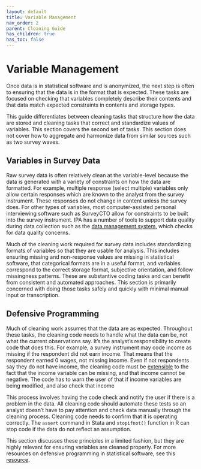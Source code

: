 ```yaml
---
layout: default
title: Variable Management
nav_order: 2
parent: Cleaning Guide
has_children: true
has_toc: false
---
```


# Variable Management
Once data is in statistical software and is anonymized, the next step is often to ensuring that the data is in the format that is expected. These tasks are focused on checking that variables completely describe their contents and that data match expected constraints in contents and storage types.

This guide differentiates between cleaning tasks that structure how the data are stored and cleaning tasks that correct and standardize values of variables. This section covers the second set of tasks. This section does not cover how to aggregate and harmonize data from similar sources such as two survey waves.

## Variables in Survey Data
Raw survey data is often relatively clean at the variable-level because the data is generated with a variety of constraints on how the data are formatted. For example, multiple response (select multiple) variables only allow certain responses which are known to the analyst from the survey instrument. These responses do not change in content unless the survey does. For other types of variables, most computer-assisted personal interviewing software such as SurveyCTO allow for constraints to be built into the survey instrument. IPA has a number of tools to support data quality during data collection such as the [data management system](https://github.com/PovertyAction/high-frequency-checks), which checks for data quality concerns.

Much of the cleaning work required for survey data includes standardizing formats of variables so that they are usable for analysis. This includes ensuring missing and non-response values are missing in statistical software, that categorical formats are in a useful format, and variables correspond to the correct storage format, subjective orientation, and follow missingness patterns. These are substantive coding tasks and can benefit from consistent and automated approaches. This section is primarily concerned with doing those tasks safely and quickly with minimal manual input or transcription.

## Defensive Programming
Much of cleaning work assumes that the data are as expected. Throughout these tasks, the cleaning code needs to handle what the data can be, not what the current observations say. It’s the analyst’s responsibility to create code that does this. For example, a survey instrument may code income as missing if the respondent did not earn income. That means that the respondent earned 0 wages, not missing income. Even if not respondents say they do not have income, the cleaning code must be [extensible](https://en.wikipedia.org/wiki/Extensibility) to the fact that the income variable can be missing, and that income cannot be negative. The code has to warn the user of that if income variables are being modified, and also check that income 

This process involves having the code check and notify the user if there is a problem in the data. All cleaning code should automate these tests so an analyst doesn’t have to pay attention and check data manually through the cleaning process. Cleaning code needs to confirm that it is operating correctly. The `assert` command in Stata and `stopifnot()` function in R can stop code if the data do not reflect an assumption.

This section discusses these principles in a limited fashion, but they are highly relevant for ensuring variables are cleaned properly. For more resources on defensive programming in statistical software, see this [resource](https://thepoliticalmethodologist.com/2016/06/06/embrace-your-fallibility-thoughts-on-code-integrity/).